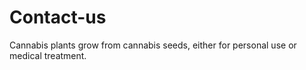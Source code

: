 # Contact-us
Cannabis plants grow from cannabis seeds, either for personal use or medical treatment.
